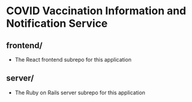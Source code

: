 # COVID Vaccination Information and Notification Service
## frontend/
  - The React frontend subrepo for this application
## server/
  - The Ruby on Rails server subrepo for this application
